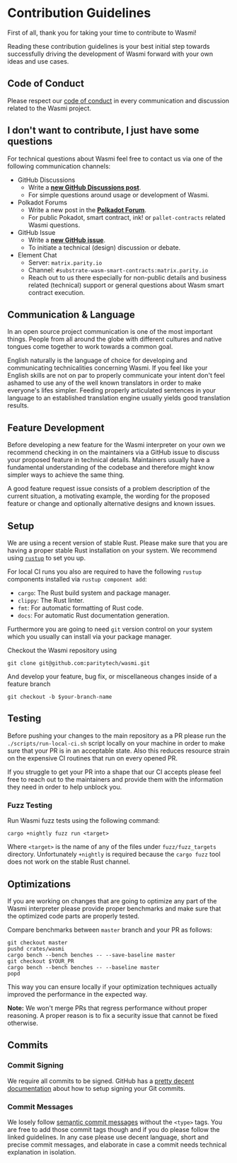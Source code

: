 # Contribution Guidelines

First of all, thank you for taking your time to contribute to Wasmi!

Reading these contribution guidelines is your best initial step towards
successfully driving the development of Wasmi forward with your own ideas
and use cases.

## Code of Conduct

Please respect our [code of conduct](./CODE_OF_CONDUCT.md) in every
communication and discussion related to the Wasmi project.

## I don't want to contribute, I just have some questions

For technical questions about Wasmi feel free to contact
us via one of the following communication channels:

- GitHub Discussions
    - Write a [**new GitHub Discussions post**](https://github.com/paritytech/wasmi/discussions/new).
    - For simple questions around usage or development of Wasmi.
- Polkadot Forums
    - Write a new post in the [**Polkadot Forum**](https://forum.polkadot.network/).
    - For public Pokadot, smart contract, ink! or `pallet-contracts`
      related Wasmi questions.
- GitHub Issue
    - Write a [**new GitHub issue**](https://github.com/paritytech/wasmi/issues/new).
    - To initiate a technical (design) discussion or debate.
- Element Chat
    - Server: `matrix.parity.io`
    - Channel: `#substrate-wasm-smart-contracts:matrix.parity.io`
    - Reach out to us there especially for non-public details and business
      related (technical) support or general questions about Wasm smart contract
      execution.

## Communication & Language

In an open source project communication is one of the most important things.
People from all around the globe with different cultures and native tongues
come together to work towards a common goal.

English naturally is the language of choice for developing and communicating
technicalities concerning Wasmi. If you feel like your English skills are not
on par to properly communicate your intent don't feel ashamed to use any of
the well known translators in order to make everyone's lifes simpler.
Feeding properly articulated sentences in your language to an established
translation engine usually yields good translation results.

## Feature Development

Before developing a new feature for the Wasmi interpreter on your own
we recommend checking in on the maintainers via a GitHub issue to discuss
your proposed feature in technical details.
Maintainers usually have a fundamental understanding of the codebase and
therefore might know simpler ways to achieve the same thing.

A good feature request issue consists of a problem description of the current
situation, a motivating example, the wording for the proposed feature or
change and optionally alternative designs and known issues.

## Setup

We are using a recent version of stable Rust.
Please make sure that you are having a proper stable Rust installation on your
system. We recommend using [`rustup`](https://rustup.rs/) to set you up.

For local CI runs you also are required to have the following `rustup`
components installed via `rustup component add`:

- `cargo`: The Rust build system and package manager.
- `clippy`: The Rust linter.
- `fmt`: For automatic formatting of Rust code.
- `docs`: For automatic Rust documentation generation.

Furthermore you are going to need `git` version control on your system which
you usually can install via your package manager.

Checkout the Wasmi repository using
```
git clone git@github.com:paritytech/wasmi.git
```
And develop your feature, bug fix, or miscellaneous changes inside of a feature
branch
```
git checkout -b $your-branch-name
```

## Testing

Before pushing your changes to the main repository as a PR please run the
`./scripts/run-local-ci.sh` script locally on your machine in order to make sure
that your PR is in an acceptable state.
Also this reduces resource strain on the expensive CI routines that run on every
opened PR.

If you struggle to get your PR into a shape that our CI accepts please feel
free to reach out to the maintainers and provide them with the information
they need in order to help unblock you.

### Fuzz Testing

Run Wasmi fuzz tests using the following command:

```
cargo +nightly fuzz run <target>
```
Where `<target>` is the name of any of the files under `fuzz/fuzz_targets`
directory. Unfortunately `+nightly` is required because the `cargo fuzz` tool
does not work on the stable Rust channel.

## Optimizations

If you are working on changes that are going to optimize any part of the Wasmi
interpreter please provide proper benchmarks and make sure that the optimized
code parts are properly tested.

Compare benchmarks between `master` branch and your PR as follows:
```
git checkout master
pushd crates/wasmi
cargo bench --bench benches -- --save-baseline master
git checkout $YOUR_PR
cargo bench --bench benches -- --baseline master
popd
```
This way you can ensure locally if your optimization techniques actually
improved the performance in the expected way.

**Note:** We won't merge PRs that regress performance without proper reasoning.
A proper reason is to fix a security issue that cannot be fixed otherwise.

## Commits

### Commit Signing

We require all commits to be signed. GitHub has a [pretty decent documentation]
about how to setup signing your Git commits.

[pretty decent documentation]:
https://docs.github.com/en/authentication/managing-commit-signature-verification/signing-commits

### Commit Messages

We losely follow [semantic commit messages] without the `<type>` tags.
You are free to add those commit tags though and if you do please follow
the linked guidelines.
In any case please use decent language, short and precise commit messages,
and elaborate in case a commit needs technical explanation in isolation.

[semantic commit messages]:
https://gist.github.com/joshbuchea/6f47e86d2510bce28f8e7f42ae84c716
